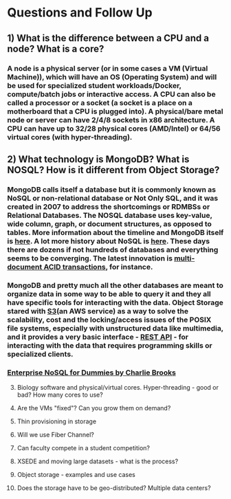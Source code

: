 # Questions and Follow Up

## 1) What is the difference between a CPU and a node? What is a core?

  ### A node is a physical server (or in some cases a VM (Virtual Machine)), which will have an OS (Operating System) and will be used for  specialized student workloads/Docker, compute/batch jobs or interactive access. A CPU can also be called a processor or a socket (a socket is a place on a motherboard that a CPU is plugged into). A physical/bare metal node or server can have 2/4/8 sockets in x86 architecture. A CPU can have up to 32/28 physical cores (AMD/Intel) or 64/56 virtual cores (with hyper-threading).

## 2) What technology is MongoDB? What is NOSQL? How is it different from Object Storage?

  ### MongoDB calls itself a database but it is commonly known as NoSQL or non-relational database or Not Only SQL, and it was created in 2007 to address the shortcomings or RDMBSs or Relational Databases. The NOSQL database uses key-value, wide column, graph, or document structures, as opposed to tables.  More information about the timeline and MongoDB itself is [here](https://www.mongodb.com/company). A lot more history about NoSQL is [here](https://en.wikipedia.org/wiki/NoSQL). These days there are dozens if not hundreds of databases and everything seems to be converging. The latest innovation is [multi-document ACID transactions](https://www.mongodb.com/blog/post/multi-document-transactions-in-mongodb?jmp=homepage), for instance.
 
 
 ###  MongoDB and pretty much all the other databases are meant to organize data in some way to be able to query it and they all have specific tools for interacting with the data. Object Storage stared with [S3](https://aws.amazon.com/s3/)(an AWS service) as a way to solve the scalability, cost and the locking/access issues of the POSIX file systems, especially with unstructured data like multimedia, and it provides a very basic interface  - [REST API](https://docs.aws.amazon.com/AmazonS3/latest/API/Welcome.html) - for interacting with the data that requires programming skills or specialized clients.
 
 
 ### [Enterprise NoSQL for Dummies by Charlie Brooks](https://github.com/Pomona-ITS/hpc/blob/master/training/materials/Enterprise%20NoSQL%20for%20Dummies%20MarkLogic%20Charlie%20Brooks.pdf)
 

3) Biology software and physical/virtual cores. Hyper-threading - good or bad? How many cores to use? 

4) Are the VMs "fixed"? Can you grow them on demand?

5) Thin provisioning in storage

6) Will we use Fiber Channel?

7) Can faculty compete in a student competition?

8) XSEDE and moving large datasets - what is the process?

9) Object storage - examples and use cases

10) Does the storage have to be geo-distributed? Multiple data centers?

